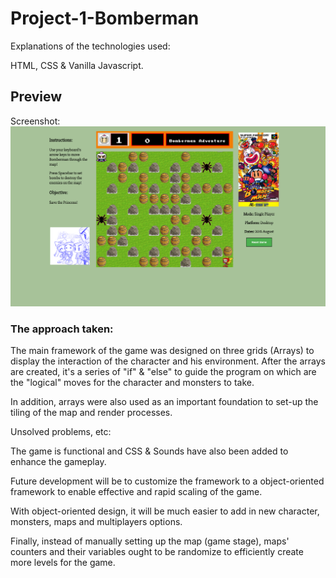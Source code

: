 # Project-1-Bomberman

Explanations of the technologies used:

HTML, CSS & Vanilla Javascript.

## Preview

Screenshot:
![alt text](https://github.com/Dexterleow/Project-1-Bomberman/blob/gh-pages/img/Preview.png "Preview")


### The approach taken:

The main framework of the game was designed on three grids (Arrays) to display the interaction of the character and his environment. After the arrays are created, it's a series of "if" & "else" to guide the program on which are the "logical" moves for the character and monsters to take.

In addition, arrays were also used as an important foundation to set-up the tiling of the map and render processes.

Unsolved problems, etc:

The game is functional and CSS & Sounds have also been added to enhance the gameplay. 

Future development will be to customize the framework to a object-oriented framework to enable effective and rapid scaling of the game.

With object-oriented design, it will be much easier to add in new character, monsters, maps and multiplayers options.

Finally, instead of manually setting up the map (game stage), maps' counters and their variables ought to be randomize to efficiently create more levels for the game.
